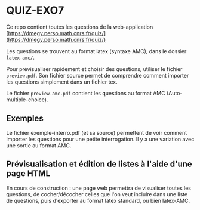 QUIZ-EXO7
===

Ce repo contient toutes les questions de la web-application [https://dmegy.perso.math.cnrs.fr/quiz/](https://dmegy.perso.math.cnrs.fr/quiz/)

Les questions se trouvent au format latex (syntaxe AMC), dans le dossier ```latex-amc/```.

Pour prévisualiser rapidement et choisir des questions, utiliser le fichier ```preview.pdf```. Son fichier source permet de comprendre comment importer les questions simplement dans un fichier tex.

Le fichier ```preview-amc.pdf``` contient les questions au format AMC (Auto-multiple-choice). 

Exemples
---

Le fichier exemple-interro.pdf (et sa source) permettent de voir comment importer les questions pour une petite interrogation. Il y a une variation avec une sortie au format AMC.

Prévisualisation et édition de listes à l'aide d'une page HTML
---

En cours de construction : une page web permettra de visualiser toutes les questions, de cocher/décocher celles que l'on veut inclulre dans une liste de questions, puis d'exporter au format latex standard, ou bien latex-AMC.





